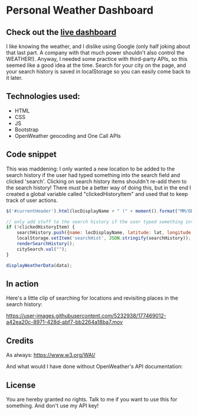 # Personal Weather Dashboard

## Check out the [live dashboard](https://lshillman.github.io/personal-weather-dashboard/)

I like knowing the weather, and I dislike using Google (only half joking about that last part. A company with that much power shouldn't also control the WEATHER!). Anyway, I needed some practice with third-party APIs, so this seemed like a good idea at the time. Search for your city on the page, and your search history is saved in localStorage so you can easily come back to it later.


## Technologies used:

* HTML
* CSS
* JS
* Bootstrap
* OpenWeather geocoding and One Call APIs

## Code snippet

This was maddening: I only wanted a new location to be added to the search history if the user had typed something into the search field and clicked 'search'. Clicking on search history items shouldn't re-add them to the search history! There *must* be a better way of doing this, but in the end I created a global variable called "clickedHistoryItem" and used that to keep track of user actions.

````javascript
$('#currentHeader').html(locDisplayName + " (" + moment().format("MM/DD/YYYY") + ") <img id='currentIcon' src='https://openweathermap.org/img/wn/" + data.current.weather[0].icon + "@2x.png' />");

// only add stuff to the search history if the user typed something into the search field and clicked 'search'
if (!clickedHistoryItem) {
    searchHistory.push({name: locDisplayName, latitude: lat, longitude: lon});
    localStorage.setItem('searchHist', JSON.stringify(searchHistory));
    renderSearchHistory();
    citySearch.val("");
}

displayWeatherData(data);
````

## In action

Here's a little clip of searching for locations and revisiting places in the search history:

https://user-images.githubusercontent.com/5232938/177469012-a42ea20c-8971-428d-abf7-bb2264a18ba7.mov


## Credits

As always:
https://www.w3.org/WAI/

And what would I have done without OpenWeather's API documentation:



## License

You are hereby granted no rights. Talk to me if you want to use this for something. And don't use my API key!
